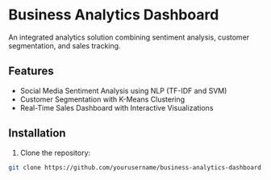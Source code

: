 # Business Analytics Dashboard
An integrated analytics solution combining sentiment analysis, customer segmentation, and sales tracking.
## Features
- Social Media Sentiment Analysis using NLP (TF-IDF and SVM)
- Customer Segmentation with K-Means Clustering
- Real-Time Sales Dashboard with Interactive Visualizations
## Installation
1. Clone the repository:
```bash
git clone https://github.com/yourusername/business-analytics-dashboard.git#   S a n t i m e n t A n a l y s i s - p r o j e c t 2 
 
 

